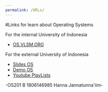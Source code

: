 ```yaml
---
permalink: /URLs/
---
```


#Links for learn about Operating Systems

For the internal University of Indonesia

* [OS.VLSM.ORG](https://os.vlsm.org/)

For the external University of Indonesia

* [Slides OS](https://github.com/UI-FASILKOM-OS/SistemOperasi/tree/master/Slides/)
* [Demo OS](https://github.com/UI-FASILKOM-OS/SistemOperasi/tree/master/Demos/)
* [Youtube PlayLists](https://os.vlsm.org/playlists/)

-OS201 B 1806146985 Hanna Jannatunna'iim-
